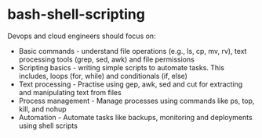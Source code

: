 # bash-shell-scripting

Devops and cloud engineers should focus on:
* Basic commands - understand file operations (e.g., ls, cp, mv, rv), text processing tools (grep, sed, awk) and file permissions
* Scripting basics - writing simple scripts to automate tasks. This includes, loops (for, while) and conditionals (if, else)
* Text processing - Practise using gep, awk, sed and cut for extracting and manipulating text from files
* Process management - Manage processes using commands like ps, top, kill, and nohup
* Automation - Automate tasks like backups, monitoring and deployments using shell scripts
